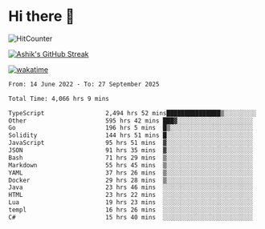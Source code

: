 # Hi there 👋

![HitCounter](https://hits.seeyoufarm.com/api/count/incr/badge.svg?url=https%3A%2F%2Fgithub.com%2Fashrhmn1212%2Fhit-counter)

<!-- ![Contribution Graph](https://github-readme-activity-graph.cyclic.app/graph?username=ashrhmn) -->


<!-- [![Top Langs](https://github-readme-stats.vercel.app/api/top-langs/?username=ashrhmn&layout=compact&theme=synthwave&langs_count=10&card_width=445)](https://github.com/anuraghazra/github-readme-stats) -->

[![Ashik's GitHub Streak](https://github-readme-streak-stats.herokuapp.com/?user=ashrhmn&theme=blood&fire=DD7F1C&background=151515&dates=9f9f9f&border=DD2727)](https://git.io/streak-stats)

<!-- ![Ashik's GitHub stats](https://github-readme-stats.vercel.app/api/?username=ashrhmn&show_icons=true&title_color=fff&icon_color=79ff97&text_color=9f9f9f&bg_color=151515) -->

[![wakatime](https://wakatime.com/badge/user/3df86613-ba63-4631-8e65-0ff18e7becad.svg)](https://wakatime.com/@3df86613-ba63-4631-8e65-0ff18e7becad)

<!--START_SECTION:waka-->

```txt
From: 14 June 2022 - To: 27 September 2025

Total Time: 4,066 hrs 9 mins

TypeScript                 2,494 hrs 52 mins███████████████▒░░░░░░░░░   61.36 %
Other                      595 hrs 42 mins ███▓░░░░░░░░░░░░░░░░░░░░░   14.65 %
Go                         196 hrs 5 mins  █▒░░░░░░░░░░░░░░░░░░░░░░░   04.82 %
Solidity                   144 hrs 51 mins █░░░░░░░░░░░░░░░░░░░░░░░░   03.56 %
JavaScript                 95 hrs 51 mins  ▓░░░░░░░░░░░░░░░░░░░░░░░░   02.36 %
JSON                       91 hrs 35 mins  ▓░░░░░░░░░░░░░░░░░░░░░░░░   02.25 %
Bash                       71 hrs 29 mins  ▒░░░░░░░░░░░░░░░░░░░░░░░░   01.76 %
Markdown                   55 hrs 45 mins  ▒░░░░░░░░░░░░░░░░░░░░░░░░   01.37 %
YAML                       37 hrs 26 mins  ▒░░░░░░░░░░░░░░░░░░░░░░░░   00.92 %
Docker                     29 hrs 28 mins  ▒░░░░░░░░░░░░░░░░░░░░░░░░   00.73 %
Java                       23 hrs 46 mins  ░░░░░░░░░░░░░░░░░░░░░░░░░   00.58 %
HTML                       23 hrs 22 mins  ░░░░░░░░░░░░░░░░░░░░░░░░░   00.57 %
Lua                        19 hrs 23 mins  ░░░░░░░░░░░░░░░░░░░░░░░░░   00.48 %
templ                      16 hrs 26 mins  ░░░░░░░░░░░░░░░░░░░░░░░░░   00.40 %
C#                         15 hrs 40 mins  ░░░░░░░░░░░░░░░░░░░░░░░░░   00.39 %
```

<!--END_SECTION:waka-->


<!--### Most Used Languages 
<img src="https://wakatime.com/share/@ashrhmn/24ecb986-5bf8-4607-af7f-0aab08908d8c.png" />

### Favourite Tools
<img src="https://wakatime.com/share/@ashrhmn/f4e08015-f3bc-460a-9228-95a3ba11c604.png" />-->
